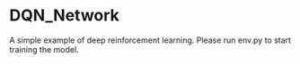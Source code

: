 # DQN_Network
A simple example of deep reinforcement learning.
Please run env.py to start training the model.
